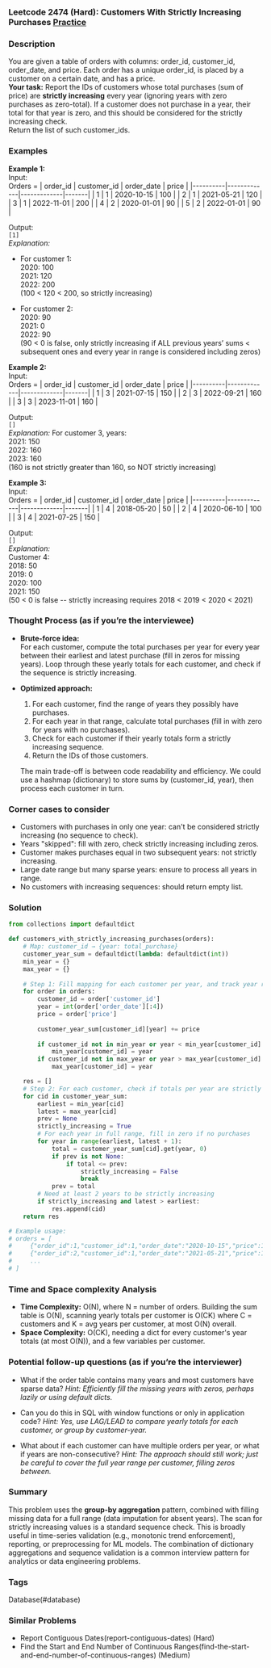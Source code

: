 ### Leetcode 2474 (Hard): Customers With Strictly Increasing Purchases [Practice](https://leetcode.com/problems/customers-with-strictly-increasing-purchases)

### Description  
You are given a table of orders with columns: order_id, customer_id, order_date, and price. Each order has a unique order_id, is placed by a customer on a certain date, and has a price.  
**Your task:** Report the IDs of customers whose total purchases (sum of price) are **strictly increasing** every year (ignoring years with zero purchases as zero-total). If a customer does not purchase in a year, their total for that year is zero, and this should be considered for the strictly increasing check.  
Return the list of such customer_ids.

### Examples  

**Example 1:**  
Input:  
Orders =
| order_id | customer_id | order_date  | price |
|----------|-------------|-------------|-------|
| 1        | 1           | 2020-10-15  | 100   |
| 2        | 1           | 2021-05-21  | 120   |
| 3        | 1           | 2022-11-01  | 200   |
| 4        | 2           | 2020-01-01  | 90    |
| 5        | 2           | 2022-01-01  | 90    |

Output:  
`[1]`  
*Explanation:*
- For customer 1:  
  2020: 100  
  2021: 120  
  2022: 200  
  (100 < 120 < 200, so strictly increasing)

- For customer 2:  
  2020: 90  
  2021: 0  
  2022: 90  
  (90 < 0 is false, only strictly increasing if ALL previous years’ sums < subsequent ones and every year in range is considered including zeros)

**Example 2:**  
Input:  
Orders =
| order_id | customer_id | order_date  | price |
|----------|-------------|-------------|-------|
| 1        | 3           | 2021-07-15  | 150   |
| 2        | 3           | 2022-09-21  | 160   |
| 3        | 3           | 2023-11-01  | 160   |

Output:  
`[]`  
*Explanation:* For customer 3, years:  
2021: 150  
2022: 160  
2023: 160  
(160 is not strictly greater than 160, so NOT strictly increasing)

**Example 3:**  
Input:  
Orders =
| order_id | customer_id | order_date  | price |
|----------|-------------|-------------|-------|
| 1        | 4           | 2018-05-20  | 50    |
| 2        | 4           | 2020-06-10  | 100   |
| 3        | 4           | 2021-07-25  | 150   |

Output:  
`[]`  
*Explanation:*  
Customer 4:  
2018: 50  
2019: 0  
2020: 100  
2021: 150  
(50 < 0 is false -- strictly increasing requires 2018 < 2019 < 2020 < 2021)

### Thought Process (as if you’re the interviewee)  
- **Brute-force idea:**  
  For each customer, compute the total purchases per year for every year between their earliest and latest purchase (fill in zeros for missing years). Loop through these yearly totals for each customer, and check if the sequence is strictly increasing.

- **Optimized approach:**  
  1. For each customer, find the range of years they possibly have purchases.
  2. For each year in that range, calculate total purchases (fill in with zero for years with no purchases).
  3. Check for each customer if their yearly totals form a strictly increasing sequence.
  4. Return the IDs of those customers.

  The main trade-off is between code readability and efficiency. We could use a hashmap (dictionary) to store sums by (customer_id, year), then process each customer in turn.

### Corner cases to consider  
- Customers with purchases in only one year: can't be considered strictly increasing (no sequence to check).
- Years "skipped": fill with zero, check strictly increasing including zeros.
- Customer makes purchases equal in two subsequent years: not strictly increasing.
- Large date range but many sparse years: ensure to process all years in range.
- No customers with increasing sequences: should return empty list.

### Solution

```python
from collections import defaultdict

def customers_with_strictly_increasing_purchases(orders):
    # Map: customer_id → {year: total_purchase}
    customer_year_sum = defaultdict(lambda: defaultdict(int))
    min_year = {}
    max_year = {}
    
    # Step 1: Fill mapping for each customer per year, and track year range for each customer
    for order in orders:
        customer_id = order['customer_id']
        year = int(order['order_date'][:4])
        price = order['price']
        
        customer_year_sum[customer_id][year] += price
        
        if customer_id not in min_year or year < min_year[customer_id]:
            min_year[customer_id] = year
        if customer_id not in max_year or year > max_year[customer_id]:
            max_year[customer_id] = year

    res = []
    # Step 2: For each customer, check if totals per year are strictly increasing
    for cid in customer_year_sum:
        earliest = min_year[cid]
        latest = max_year[cid]
        prev = None
        strictly_increasing = True
        # For each year in full range, fill in zero if no purchases
        for year in range(earliest, latest + 1):
            total = customer_year_sum[cid].get(year, 0)
            if prev is not None:
                if total <= prev:
                    strictly_increasing = False
                    break
            prev = total
        # Need at least 2 years to be strictly increasing
        if strictly_increasing and latest > earliest:
            res.append(cid)
    return res

# Example usage:
# orders = [
#     {"order_id":1,"customer_id":1,"order_date":"2020-10-15","price":100},
#     {"order_id":2,"customer_id":1,"order_date":"2021-05-21","price":120},
#     ...
# ]
```

### Time and Space complexity Analysis  

- **Time Complexity:** O(N), where N = number of orders. Building the sum table is O(N), scanning yearly totals per customer is O(CK) where C = customers and K = avg years per customer, at most O(N) overall.
- **Space Complexity:** O(CK), needing a dict for every customer's year totals (at most O(N)), and a few variables per customer.

### Potential follow-up questions (as if you’re the interviewer)  

- What if the order table contains many years and most customers have sparse data?
  *Hint: Efficiently fill the missing years with zeros, perhaps lazily or using default dicts.*

- Can you do this in SQL with window functions or only in application code?
  *Hint: Yes, use LAG/LEAD to compare yearly totals for each customer, or group by customer-year.*

- What about if each customer can have multiple orders per year, or what if years are non-consecutive?
  *Hint: The approach should still work; just be careful to cover the full year range per customer, filling zeros between.*

### Summary
This problem uses the **group-by aggregation** pattern, combined with filling missing data for a full range (data imputation for absent years). The scan for strictly increasing values is a standard sequence check. This is broadly useful in time-series validation (e.g., monotonic trend enforcement), reporting, or preprocessing for ML models. The combination of dictionary aggregations and sequence validation is a common interview pattern for analytics or data engineering problems.

### Tags
Database(#database)

### Similar Problems
- Report Contiguous Dates(report-contiguous-dates) (Hard)
- Find the Start and End Number of Continuous Ranges(find-the-start-and-end-number-of-continuous-ranges) (Medium)